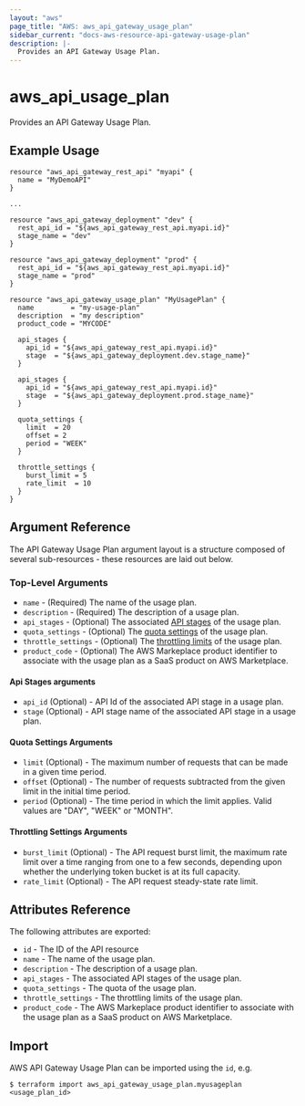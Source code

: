 ```yaml
---
layout: "aws"
page_title: "AWS: aws_api_gateway_usage_plan"
sidebar_current: "docs-aws-resource-api-gateway-usage-plan"
description: |-
  Provides an API Gateway Usage Plan.
---
```


# aws\_api\_usage\_plan

Provides an API Gateway Usage Plan.

## Example Usage

```
resource "aws_api_gateway_rest_api" "myapi" {
  name = "MyDemoAPI"
}

...

resource "aws_api_gateway_deployment" "dev" {
  rest_api_id = "${aws_api_gateway_rest_api.myapi.id}"
  stage_name = "dev"
}

resource "aws_api_gateway_deployment" "prod" {
  rest_api_id = "${aws_api_gateway_rest_api.myapi.id}"
  stage_name = "prod"
}

resource "aws_api_gateway_usage_plan" "MyUsagePlan" {
  name         = "my-usage-plan"
  description  = "my description"
  product_code = "MYCODE"

  api_stages {
    api_id = "${aws_api_gateway_rest_api.myapi.id}"
    stage  = "${aws_api_gateway_deployment.dev.stage_name}"
  }

  api_stages {
    api_id = "${aws_api_gateway_rest_api.myapi.id}"
    stage  = "${aws_api_gateway_deployment.prod.stage_name}"
  }

  quota_settings {
    limit  = 20
    offset = 2
    period = "WEEK"
  }

  throttle_settings {
    burst_limit = 5
    rate_limit  = 10
  }
}
```

## Argument Reference

The API Gateway Usage Plan argument layout is a structure composed of several sub-resources - these resources are laid out below.

### Top-Level Arguments

* `name` - (Required) The name of the usage plan.
* `description` - (Required) The description of a usage plan.
* `api_stages` - (Optional) The associated [API stages](#api-stages-arguments) of the usage plan.
* `quota_settings` - (Optional) The [quota settings](#quota-settings-arguments) of the usage plan.
* `throttle_settings` - (Optional) The [throttling limits](#throttling-settings-arguments) of the usage plan.
* `product_code` - (Optional) The AWS Markeplace product identifier to associate with the usage plan as a SaaS product on AWS Marketplace.

#### Api Stages arguments

  * `api_id` (Optional) - API Id of the associated API stage in a usage plan.
  * `stage` (Optional) - API stage name of the associated API stage in a usage plan.

#### Quota Settings Arguments

  * `limit` (Optional) - The maximum number of requests that can be made in a given time period.
  * `offset` (Optional) - The number of requests subtracted from the given limit in the initial time period.
  * `period` (Optional) - The time period in which the limit applies. Valid values are "DAY", "WEEK" or "MONTH".

#### Throttling Settings Arguments

  * `burst_limit` (Optional) - The API request burst limit, the maximum rate limit over a time ranging from one to a few seconds, depending upon whether the underlying token bucket is at its full capacity.
  * `rate_limit` (Optional) - The API request steady-state rate limit.

## Attributes Reference

The following attributes are exported:

* `id` - The ID of the API resource
* `name` - The name of the usage plan.
* `description` - The description of a usage plan.
* `api_stages` - The associated API stages of the usage plan.
* `quota_settings` - The quota of the usage plan.
* `throttle_settings` - The throttling limits of the usage plan.
* `product_code` - The AWS Markeplace product identifier to associate with the usage plan as a SaaS product on AWS Marketplace.

## Import

AWS API Gateway Usage Plan can be imported using the `id`, e.g.

```
$ terraform import aws_api_gateway_usage_plan.myusageplan <usage_plan_id>
```
